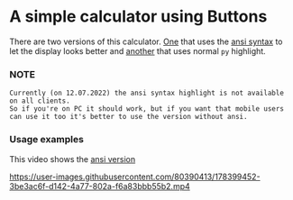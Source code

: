 A simple calculator using Buttons
==================================

There are two versions of this calculator. [One](./calculator_ansi.py) that uses the [ansi syntax](https://gist.github.com/kkrypt0nn/a02506f3712ff2d1c8ca7c9e0aed7c06) to let the display looks better and [another](./calculator.py) that uses normal `py` highlight.

### NOTE
```
Currently (on 12.07.2022) the ansi syntax highlight is not available on all clients.
So if you're on PC it should work, but if you want that mobile users can use it too it's better to use the version without ansi.
```
### Usage examples

This video shows the [ansi version](./calculator_ansi.py)

https://user-images.githubusercontent.com/80390413/178399452-3be3ac6f-d142-4a77-802a-f6a83bbb55b2.mp4
